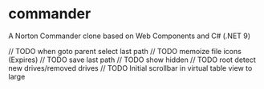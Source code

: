 # commander
A Norton Commander clone based on Web Components and C# (.NET 9)

// TODO when goto parent select last path
// TODO memoize file icons (Expires)
// TODO save last path
// TODO show hidden
// TODO root detect new drives/removed drives
// TODO Initial scrollbar in virtual table view to large